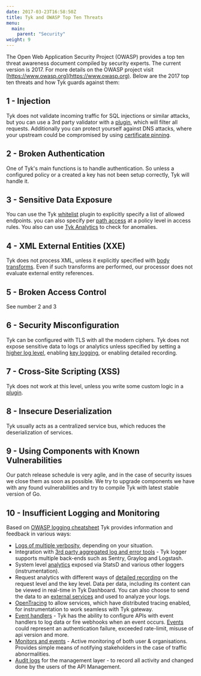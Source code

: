 ```yaml
---
date: 2017-03-23T16:58:50Z
title: Tyk and OWASP Top Ten Threats
menu:
  main:
    parent: "Security"
weight: 9 
---
```


The Open Web Application Security Project (OWASP) provides a top ten threat awareness document compiled by security experts. The current version is 2017. For more details on the OWASP project visit [https://www.owasp.org](https://www.owasp.org). Below are the 2017 top ten threats and how Tyk guards against them:

## 1 - Injection

Tyk does not validate incoming traffic for SQL injections or similar attacks, but you can use a 3rd party validator with a [plugin](https://tyk.io/docs/customise-tyk/plugins/), which will filter all requests. Additionally you can protect yourself against DNS attacks, where your upstream could be compromised by using [certificate pinning](https://tyk.io/docs/security/certificate-pinning/).

## 2 - Broken Authentication

One of Tyk's main functions is to handle authentication. So unless a configured policy or a created a key has not been setup correctly, Tyk will handle it.

## 3 - Sensitive Data Exposure

You can use the Tyk [whitelist](https://tyk.io/docs/transform-traffic/endpoint-designer/#whitelist) plugin to explicitly specify a list of allowed endpoints. you can also specify per [path access](https://tyk.io/docs/security/security-policies/secure-apis-method-path/) at a policy level in access rules. You also can use [Tyk Analytics](https://tyk.io/docs/analyse/redis-mongodb-sizing/#a-name-analytics-a-analytics) to check for anomalies.

## 4 - XML External Entities (XXE)

Tyk does not process XML, unless it explicitly specified with [body transforms](https://tyk.io/docs/transform-traffic/endpoint-designer/#body-transform). Even if such transforms are performed, our processor does not evaluate external entity references.

## 5 - Broken Access Control

See number 2 and 3

## 6 - Security Misconfiguration

Tyk can be configured with TLS with all the modern ciphers. Tyk does not expose sensitive data to logs or analytics unless specified by setting a [higher log level](https://tyk.io/docs/log-data/), enabling [key logging](https://tyk.io/docs/configure/tyk-gateway-configuration-options/#a-name-enable-key-logging-a-enable-key-logging), or enabling detailed recording.

## 7 - Cross-Site Scripting (XSS)

Tyk does not work at this level, unless you write some custom logic in a [plugin](/docs/customise-tyk/plugins/).

## 8 - Insecure Deserialization

Tyk usually acts as a centralized service bus, which reduces the deserialization of services.

## 9 - Using Components with Known Vulnerabilities

Our patch release schedule is very agile, and in the case of security issues we close them as soon as possible. We try to upgrade components we have with any found vulnerabilities and try to compile Tyk with latest stable version of Go.

## 10 - Insufficient Logging and Monitoring

Based on [OWASP logging cheatsheet](https://cheatsheetseries.owasp.org/cheatsheets/Logging_Cheat_Sheet.html) Tyk provides information and feedback in various ways: 
- [Logs of multiple verbosity](/docs/advanced-configuration/log-data/), depending on your situation.
- Integration with [3rd party aggregated log and error tools](/docs/advanced-configuration/log-data/#integration-with-3rd-party-aggregated-log-and-error-tools) - Tyk logger supports multiple back-ends such as Sentry, Graylog and Logstash.
- System level [analytics](/docs/basic-config-and-security/report-monitor-trigger-events/instrumentation/) exposed via StatsD and various other loggers (instrumentation). 
- Request analytics with different ways of [detailed recording](/docs/analytics-and-reporting/useful-debug-modes/) on the request level and the key level. Data per data, including its content can be viewed in real-time in Tyk Dashboard. You can also choose to send the data to an [external services](/docs/tyk-configuration-reference/tyk-pump-configuration/tyk-pump-configuration/#supported-backends) and used to analyze your logs.
- [OpenTracing](/docs/advanced-configuration/opentracing/) to allow services, which have distributed tracing enabled, for instrumentation to work seamless with Tyk gateway. 
- [Event handlers](/docs/basic-config-and-security/report-monitor-trigger-events/) - Tyk has the ability to configure APIs with event handlers to log data or fire webhooks when an event occurs. [Events](/docs/basic-config-and-security/report-monitor-trigger-events/event-types/) could represent an authentication failure, exceeded rate-limit, misuse of api version and more.
- [Monitors and events](/docs/basic-config-and-security/report-monitor-trigger-events/monitors/) - Active monitoring of both user & organisations. Provides simple means of notifying stakeholders in the case of traffic abnormalities.
- [Audit logs](/docs/release-notes/version-2.8/#dashboard-audit-log-improvements) for the management layer - to record all activity and changed done by the users of the API Management.
